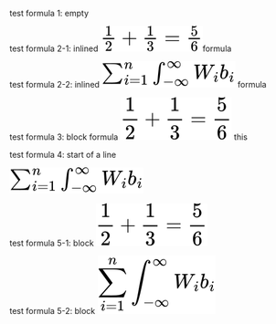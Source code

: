 test formula 1: empty ![4](./test-asset/4.svg)

test formula 2-1: inlined ![5](./test-asset/5.svg)​ formula

test formula 2-2: inlined ![6](./test-asset/6.svg) formula

test formula 3: block formula ![1](./test-asset/1.svg) this

test formula 4: start of a line

![7](./test-asset/7.svg)

test formula 5-1: block
![2](./test-asset/2.svg)


test formula 5-2: block
![3](./test-asset/3.svg)